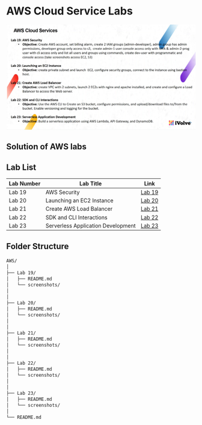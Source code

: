 # AWS Cloud Service Labs 
![alt text](AWS_CLOUD_LABS.png)


## Solution of AWS labs 

## Lab List

| Lab Number | Lab Title                                                                                                      | Link                                                                                   |
|------------|-----------------------------------------------------------------------------------------------------------------------------------|-------------------------------------------------------------------------------------------------------------------------------------------------|
| Lab 19     |  AWS Security                                     | [Lab 19](https://github.com/Osamaomera/IVOLVE-OJT/tree/main/AWS/lab-19)       |
| Lab 20     |  Launching an EC2 Instance                        | [Lab 20](https://github.com/Osamaomera/IVOLVE-OJT/tree/main/AWS/lab-20)       |
| Lab 21     |  Create AWS Load Balancer                         | [Lab 21](https://github.com/Osamaomera/IVOLVE-OJT/tree/main/AWS/lab-21)       |
| Lab 22     |  SDK and CLI Interactions                         | [Lab 22](https://github.com/Osamaomera/IVOLVE-OJT/tree/main/AWS/lab-22)       |
| Lab 23     |  Serverless Application Development               | [Lab 23](https://github.com/Osamaomera/IVOLVE-OJT/tree/main/AWS/lab-23)       |



## Folder Structure
```
AWS/
│
├── Lab 19/
│   ├── README.md
│   └── screenshots/
│       
│       
├── Lab 20/
│   ├── README.md
│   └── screenshots/
│       
│       
├── Lab 21/
│   ├── README.md
│   └── screenshots/
│       
│       
├── Lab 22/
│   ├── README.md
│   └── screenshots/
│      
│       
├── Lab 23/
│   ├── README.md
│   └── screenshots/
│      
└── README.md
```